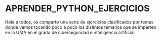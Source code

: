 # APRENDER_PYTHON_EJERCICIOS
Hola a todos, os comparto una serie de ejercicios clasificados por temas donde vamos tocando poco a poco los distintos temarios que se imparten en la UMA en el grado de ciberseguridad e inteligencia artificial
